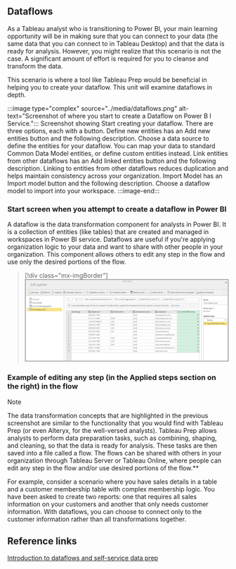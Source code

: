 ## Dataflows

As a Tableau analyst who is transitioning to Power BI, your main learning opportunity will be in making sure that you can connect to your data (the same data that you can connect to in Tableau Desktop) and that the data is ready for analysis. However, you might realize that this scenario is not the case. A significant amount of effort is required for you to cleanse and transform the data.

This scenario is where a tool like Tableau Prep would be beneficial in helping you to create your dataflow. This unit will examine dataflows in depth.

:::image type="complex" source="../media/dataflows.png" alt-text="Screenshot of where you start to create a Dataflow on Power B I Service.":::
   Screenshot showing Start creating your dataflow. There are three options, each with a button. Define new entities has an Add new entities button and the following description. Choose a data source to define the entities for your dataflow. You can map your data to standard Common Data Model entities, or define custom entities instead. Link entities from other dataflows has an Add linked entities button and the following description. Linking to entities from other dataflows reduces duplication and helps maintain consistency across your organization. Import Model has an Import model button and the following description. Choose a dataflow model to import into your workspace.
:::image-end:::

### Start screen when you attempt to create a dataflow in Power BI

A dataflow is the data transformation component for analysts in Power BI. It is a collection of entities (like tables) that are created and managed in workspaces in Power BI service. Dataflows are useful if you're applying organization logic to your data and want to share with other people in your organization. This component allows others to edit any step in the flow and use only the desired portions of the flow.

> [!div class="mx-imgBorder"]
> [![Screenshot of how you can edit any step in the flow and use only the desired portion(s) of the flow.](../media/applied-steps.png)](../media/applied-steps.png#lightbox)

### Example of editing any step (in the Applied steps section on the right) in the flow

> [!NOTE]
> The data transformation concepts that are highlighted in the previous screenshot are similar to the functionality that you would find with Tableau Prep (or even Alteryx, for the well-versed analysts). Tableau Prep allows analysts to perform data preparation tasks, such as combining, shaping, and cleaning, so that the data is ready for analysis. These tasks are then saved into a file called a flow. The flows can be shared with others in your organization through Tableau Server or Tableau Online, where people can edit any step in the flow and/or use desired portions of the flow.**

For example, consider a scenario where you have sales details in a table and a customer membership table with complex membership logic. You have been asked to create two reports: one that requires all sales information on your customers and another that only needs customer information. With dataflows, you can choose to connect only to the customer information rather than all transformations together.

## Reference links

[Introduction to dataflows and self-service data prep](https://docs.microsoft.com/power-bi/transform-model/dataflows/dataflows-introduction-self-service)
